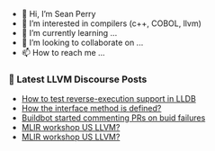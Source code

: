 - 👋 Hi, I’m Sean Perry
- 👀 I’m interested in compilers (c++, COBOL, llvm)
- 🌱 I’m currently learning ...
- 💞️ I’m looking to collaborate on ...
- 📫 How to reach me ...

<!---
s66perry/s66perry is a ✨ special ✨ repository because its `README.md` (this file) appears on your GitHub profile.
You can click the Preview link to take a look at your changes.
--->
### 📕 Latest LLVM Discourse Posts

<!-- DISCOURSE-LLVM:START -->
- [How to test reverse-execution support in LLDB](https://discourse.llvm.org/t/how-to-test-reverse-execution-support-in-lldb/79696#post_4)
- [How the interface method is defined?](https://discourse.llvm.org/t/how-the-interface-method-is-defined/79821#post_1)
- [Buildbot started commenting PRs on buid failures](https://discourse.llvm.org/t/buildbot-started-commenting-prs-on-buid-failures/79738#post_8)
- [MLIR workshop US LLVM?](https://discourse.llvm.org/t/mlir-workshop-us-llvm/79819#post_2)
- [MLIR workshop US LLVM?](https://discourse.llvm.org/t/mlir-workshop-us-llvm/79819#post_1)
<!-- DISCOURSE-LLVM:END -->
